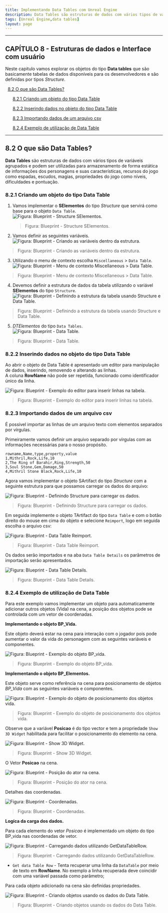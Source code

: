 ```yaml
---
title: Implementando Data Tables com Unreal Engine
description: Data Tables são estruturas de dados com vários tipos de variáveis agrupados
tags: [Unreal Engine,data tables]
layout: page
---
```


***

<a name="8"></a>
## CAPÍTULO 8 - Estruturas de dados e Interface com usuário

Neste capitulo vamos explorar os objetos do tipo **Data tables** que são basicamente tabelas de dados disponíveis para os desenvolvedores e são definidas por tipos *Structure*.  

&nbsp;&nbsp;[8.2 O que são Data Tables?](#8.2)

&nbsp;&nbsp;&nbsp;&nbsp;&nbsp;&nbsp;[8.2.1 Criando um objeto do tipo Data Table](#8.2.1)

&nbsp;&nbsp;&nbsp;&nbsp;&nbsp;&nbsp;[8.2.2 Inserindo dados no objeto do tipo Data Table](#8.2.2)

&nbsp;&nbsp;&nbsp;&nbsp;&nbsp;&nbsp;[8.2.3 Importando dados de um arquivo csv](#8.2.3)

&nbsp;&nbsp;&nbsp;&nbsp;&nbsp;&nbsp;[8.2.4 Exemplo de utilização de Data Table](#8.2.4)

***

<a name="8.2"></a>
## 8.2 O que são Data Tables?
**Data Tables** são estruturas de dados com vários tipos de variáveis agrupados e podem ser utilizadas para armazenamento de forma estática de informações dos personagens e suas características, recursos do jogo como espadas, escudos, magias, propriedades do jogo como níveis, dificuldades e pontuação.

<a name="8.2.1"></a>
### 8.2.1 Criando um objeto do tipo Data Table

1. Vamos implementar o **SElementos** do tipo *Structure* que servirá como base para o objeto `Data Table`.     
    ![Figura: Blueprint - Structure SElementos. ](imagens/estruturas/blueprint_structure.webp "Figura: Blueprint - Structure SElementos. ")  

    > Figura: Blueprint - Structure SElementos.

2. Vamos definir as seguintes variáveis.      
  ![Figura: Blueprint - Criando as variáveis dentro da estrutura.](imagens/estruturas/blueprint_structure_variable_3.webp "Figura: Blueprint - Criando as variáveis dentro da estrutura.")   

  > Figura: Blueprint - Criando as variáveis dentro da estrutura.

3. Utilizando o menu de contexto escolha `Miscellaneous` > `Data Table`.          
  ![Figura: Blueprint - Menu de contexto Miscellaneous > Data Table.](imagens/estruturas/blueprint_datatable_menu.webp "Figura: Blueprint - Menu de contexto Miscellaneous > Data Table.")

  > Figura: Blueprint - Menu de contexto Miscellaneous > Data Table.

4. Devemos definir a estrutura de dados da tabela utilizando o variável **SElementos** do tipo `Structure`.    
  ![Figura: Blueprint - Definindo a estrutura da tabela usando Structure e Data Table.](imagens/estruturas/blueprint_datatable_row_structure.webp "Figura: Blueprint - Definindo a estrutura da tabela usando Structure e Data Table.")   

  > Figura: Blueprint - Definindo a estrutura da tabela usando Structure e Data Table.

5. *DTElementos* do tipo `Data Tables`.   
  ![Figura: Blueprint - Data Table.](imagens/estruturas/blueprint_datatables.webp "Figura: Blueprint - Data Table.")

  > Figura: Blueprint - Data Table.

<a name="8.2.2"></a>
### 8.2.2 Inserindo dados no objeto do tipo Data Table

Ao abrir o objeto de Data Table é apresentado um editor para manipulação de dados, inserindo, removendo e alterando as linhas.  
A coluna **RowName** não pode ser repetida, funcionado como identificador único da linha.     

![Figura: Blueprint - Exemplo do editor para inserir linhas na tabela.](imagens/estruturas/blueprint_datatables_editor.webp "Figura: Blueprint - Exemplo do editor para inserir linhas na tabela.")

> Figura: Blueprint - Exemplo do editor para inserir linhas na tabela.

<a name="8.2.3"></a>
### 8.2.3 Importando dados de um arquivo csv
É possível importar as linhas de um arquivo texto com elementos separados por vírgulas.

Primeiramente vamos definir um arquivo separado por vírgulas com as informações necessárias para o nosso propósito.

```csv
rowname,Name,type,property,value
1,Mithril,Rock,Life,10
2,The Ring of Barahir,Ring,Strength,50
3,Soul Stone,Gem,Damage,50
4,Mithril Stone Black,Rock,Life,10
```

Agora vamos implementar o objeto SArtifact do tipo *Structure* com a seguinte estrutura para que possamos carregar os dados do arquivo:

![Figura: Blueprint - Definindo Structure para carregar os dados.](imagens/estruturas/blueprint_datatables_artifact.webp "Figura: Blueprint - Definindo Structure para carregar os dados.")

> Figura: Blueprint - Definindo Structure para carregar os dados.

Em seguida implemente o objeto TArtifact do tipo `Data Table` e com o botão direito do mouse em cima do objeto e selecione `Reimport`, logo em seguida escolha o arquivo csv:          

![Figura: Blueprint - Data Table Reimport.](imagens/estruturas/blueprint_datatables_import.webp "Figura: Blueprint - Data Table Reimport.")

> Figura: Blueprint - Data Table Reimport.

Os dados serão importados e na aba `Data Table Details` os parâmetros de importação serão apresentados.

![Figura: Blueprint - Data Table Details.](imagens/estruturas/blueprint_datatables_details.webp "Figura: Blueprint - Data Table Details.")

> Figura: Blueprint - Data Table Details.

<a name="8.2.4"></a>
### 8.2.4 Exemplo de utilização de Data Table
Para este exemplo vamos implementar um objeto para automaticamente adicionar outros objetos (Vida) na cena, a posição dos objetos pode se controlada com um vetor de coordenadas.  

**Implementando o objeto BP_Vida.**

Este objeto deverá estar na cena para interação com o jogador pois pode aumentar o valor da vida do personagem com as seguintes variáveis e componentes.  

![Figura: Blueprint - Exemplo do objeto BP_vida.](imagens/estruturas/blueprint_component_bp_vida.webp "Figura: Blueprint - Exemplo do objeto BP_vida.")

> Figura: Blueprint - Exemplo do objeto BP_vida.

**Implementando o objeto BP_Elementos.**

Este objeto serve como referência na cena para posicionamento de objetos *BP_Vida* com as seguintes variáveis e componentes.   

![Figura: Blueprint - Exemplo do objeto de posicionamento dos objetos vida.](imagens/estruturas/blueprint_component_bp_elementos.webp "Figura: Blueprint - Exemplo do objeto de posicionamento dos objetos vida.")

> Figura: Blueprint - Exemplo do objeto de posicionamento dos objetos vida.


Observe que a variável **Posicao** é do tipo vector e tem a propriedade `Show 3D Widget` habilitada para facilitar o posicionamento do elemento na cena.  

![Figura: Blueprint - Show 3D Widget.](imagens/estruturas/blueprint_vetor_widget.webp "Figura: Blueprint - Show 3D Widget.")   

> Figura: Blueprint - Show 3D Widget.

O Vetor **Posicao** na cena.   

![Figura: Blueprint - Posição do ator na cena.](imagens/estruturas/blueprint_actor_posicao.webp "Figura: Blueprint - Posição do ator na cena.")

> Figura: Blueprint - Posição do ator na cena.

Detalhes das coordenadas.   

![Figura: Blueprint - Coordenadas.](imagens/estruturas/blueprint_actor_posicao_detalhe.webp "Figura: Blueprint - Coordenadas.")

> Figura: Blueprint - Coordenadas.

**Logíca da carga dos dados.**

Para cada elemento do vetor *Posicao* é implementado um objeto do tipo BP_vida nas coordenadas de vetor.   

![Figura: Blueprint - Carregando dados utilizando GetDataTableRow.](imagens/estruturas/blueprint_getdatatable.webp "Figura: Blueprint - Carregando dados utilizando GetDataTableRow.")

> Figura: Blueprint - Carregando dados utilizando GetDataTableRow.

- `Get data Table Row` - Tenta recuperar uma linha da `DataTable` por meio de texto em **RowName**.  No exemplo a linha recuperada deve coincidir com uma variável passada como parâmetro;

Para cada objeto adicionado na cena são definidas propriedades.    

![Figura: Blueprint - Criando objetos usando os dados do Data Table.](imagens/estruturas/blueprint_spawn_bp_vida.webp "Figura: Blueprint - Criando objetos usando os dados do Data Table.")

> Figura: Blueprint - Criando objetos usando os dados do Data Table.
